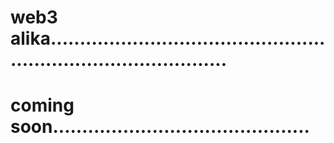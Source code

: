 # web3 alika....................................................................................
# coming soon............................................

